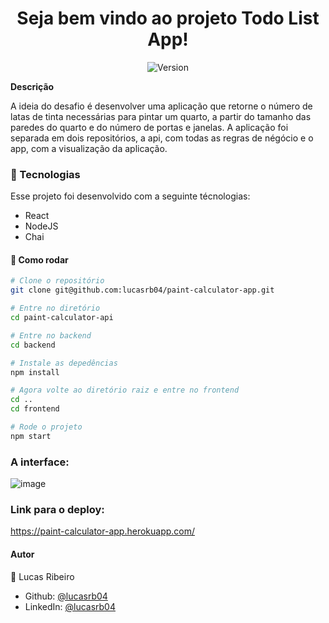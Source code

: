 


<h1 align="center">Seja bem vindo ao projeto Todo List App!</h1>
<p align="center">
  <img alt="Version" src="https://img.shields.io/badge/version-0.1.0-blue.svg?cacheSeconds=2592000" />
</p>

**Descrição**

A ideia do desafio é desenvolver uma aplicação que retorne o número de latas de tinta necessárias para pintar um quarto, a partir do tamanho das paredes do quarto e do número de portas e janelas.
A aplicação foi separada em dois repositórios, a api, com todas as regras de négócio e o app, com a visualização da aplicação.
### :nut_and_bolt: Tecnologias

Esse projeto foi desenvolvido com a seguinte técnologias:

- React
- NodeJS
- Chai

#### :thinking: Como rodar

```bash
# Clone o repositório
git clone git@github.com:lucasrb04/paint-calculator-app.git

# Entre no diretório
cd paint-calculator-api

# Entre no backend
cd backend

# Instale as depedências
npm install

# Agora volte ao diretório raiz e entre no frontend
cd ..
cd frontend

# Rode o projeto
npm start
```

### A interface:
![image](https://user-images.githubusercontent.com/20855321/139308552-7f085ab2-a44e-4a41-b9c0-c748b40de2ab.png)


### Link para o deploy:
https://paint-calculator-app.herokuapp.com/

#### Autor

👤 Lucas Ribeiro

- Github: [@lucasrb04](https://github.com/lucasrb04)
- LinkedIn: [@lucasrb04](https://www.linkedin.com/in/lucasrb04/)

